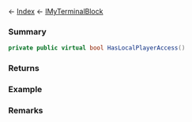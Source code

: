 ← [Index](Api-Index) ← [IMyTerminalBlock](Sandbox.ModAPI.Ingame.IMyTerminalBlock)

### Summary

```csharp
private public virtual bool HasLocalPlayerAccess()
```

### Returns

### Example

### Remarks

